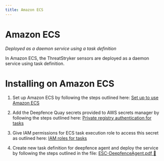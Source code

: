 ```yaml
---
title: Amazon ECS
---
```


# Amazon ECS

*Deployed as a daemon service using a task definition*

In Amazon ECS, the ThreatStryker sensors are deployed as a daemon service using task definition.


# Installing on Amazon ECS


1. Set up Amazon ECS by following the steps outlined here: [Set up to use Amazon ECS](https://docs.aws.amazon.com/AmazonECS/latest/developerguide/get-set-up-for-amazon-ecs.html)

2. Add the  Deepfence Quay secrets provided to AWS secrets manager by following the steps outlined here: [Private registry authentication for tasks](https://docs.aws.amazon.com/AmazonECS/latest/developerguide/private-auth.html)

3. Give IAM permissions for ECS task execution role to access this secret as outlined here: [IAM roles for tasks](https://docs.aws.amazon.com/AmazonECS/latest/userguide/task-iam-roles.html)

4. Create new task definition for deepfence agent and deploy the service by following the steps outlined in the file: [ESC-DeepfenceAgent.pdf 🔗](../files/ECS-DeepfenceAgent.pdf)
